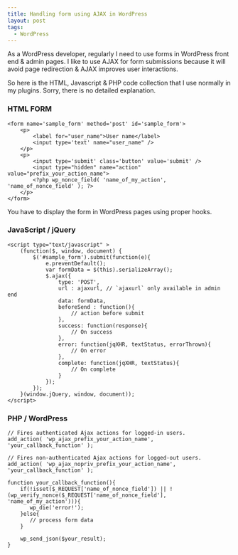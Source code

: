 ```yaml
---
title: Handling form using AJAX in WordPress
layout: post
tags:
  - WordPress
---
```


As a WordPress developer, regularly I need to use forms in WordPress front end & admin pages. I like to use AJAX for form submissions because it will avoid page redirection & AJAX improves user interactions.

So here is the HTML, Javascript & PHP code collection that I use normally in my plugins. Sorry, there is no detailed explanation.

### HTML FORM

    <form name='sample_form' method='post' id='sample_form'>
        <p>
		    <label for="user_name">User name</label>
		    <input type='text' name="user_name" />
	    </p>
	    <p>
		    <input type='submit' class='button' value='submit' />
		    <input type="hidden" name="action" value="prefix_your_action_name">
		    <?php wp_nonce_field( 'name_of_my_action', 'name_of_nonce_field' ); ?>	
	    </p>
    </form>

You have to display the form in WordPress pages using proper hooks.

### JavaScript / jQuery

    <script type="text/javascript" >
		(function($, window, document) {
			$('#sample_form').submit(function(e){
				e.preventDefault();
				var formData = $(this).serializeArray();
				$.ajax({
					type: 'POST',
					url : ajaxurl, // `ajaxurl` only available in admin end
					data: formData,
					beforeSend : function(){
						// action before submit
					},
					success: function(response){
						// On success
					},
					error: function(jqXHR, textStatus, errorThrown){
						// On error
					},
					complete: function(jqXHR, textStatus){
						// On complete
					}
				});
			});
		}(window.jQuery, window, document));
    </script>

### PHP / WordPress

    // Fires authenticated Ajax actions for logged-in users.
    add_action( 'wp_ajax_prefix_your_action_name', 'your_callback_function' );

    // Fires non-authenticated Ajax actions for logged-out users.
    add_action( 'wp_ajax_nopriv_prefix_your_action_name', 'your_callback_function' );

    function your_callback_function(){
	    if(!isset($_REQUEST['name_of_nonce_field']) || !(wp_verify_nonce($_REQUEST['name_of_nonce_field'], 'name_of_my_action'))){
	       wp_die('error!');
	    }else{
	       // process form data
	    }

	    wp_send_json($your_result);
    }
